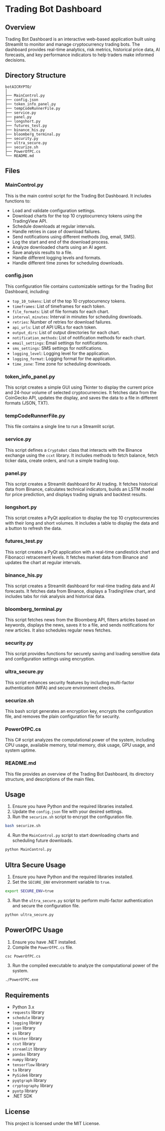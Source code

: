 # Trading Bot Dashboard

## Overview

Trading Bot Dashboard is an interactive web-based application built using Streamlit to monitor and manage cryptocurrency trading bots. The dashboard provides real-time analytics, risk metrics, historical price data, AI forecasts, and key performance indicators to help traders make informed decisions.

## Directory Structure

```
botAICRYPTO/
│
├── MainControl.py
├── config.json
├── token_info_panel.py
├── tempCodeRunnerFile.py
├── service.py
├── panel.py
├── longshort.py
├── futures_test.py
├── binance_his.py
├── bloomberg_terminal.py
├── security.py
├── ultra_secure.py
├── securize.sh
├── PowerOfPC.cs
└── README.md
```

## Files

### MainControl.py

This is the main control script for the Trading Bot Dashboard. It includes functions to:

- Load and validate configuration settings.
- Download charts for the top 10 cryptocurrency tokens using the TradingView API.
- Schedule downloads at regular intervals.
- Handle retries in case of download failures.
- Send notifications using different methods (log, email, SMS).
- Log the start and end of the download process.
- Analyze downloaded charts using an AI agent.
- Save analysis results to a file.
- Handle different logging levels and formats.
- Handle different time zones for scheduling downloads.

### config.json

This configuration file contains customizable settings for the Trading Bot Dashboard, including:

- `top_10_tokens`: List of the top 10 cryptocurrency tokens.
- `timeframes`: List of timeframes for each token.
- `file_formats`: List of file formats for each chart.
- `interval_minutes`: Interval in minutes for scheduling downloads.
- `retries`: Number of retries for download failures.
- `api_urls`: List of API URLs for each token.
- `output_dirs`: List of output directories for each chart.
- `notification_methods`: List of notification methods for each chart.
- `email_settings`: Email settings for notifications.
- `sms_settings`: SMS settings for notifications.
- `logging_level`: Logging level for the application.
- `logging_format`: Logging format for the application.
- `time_zone`: Time zone for scheduling downloads.

### token_info_panel.py

This script creates a simple GUI using Tkinter to display the current price and 24-hour volume of selected cryptocurrencies. It fetches data from the CoinGecko API, updates the display, and saves the data to a file in different formats (JSON, TXT).

### tempCodeRunnerFile.py

This file contains a single line to run a Streamlit script.

### service.py

This script defines a `CryptoBot` class that interacts with the Binance exchange using the `ccxt` library. It includes methods to fetch balance, fetch ticker data, create orders, and run a simple trading loop.

### panel.py

This script creates a Streamlit dashboard for AI trading. It fetches historical data from Binance, calculates technical indicators, builds an LSTM model for price prediction, and displays trading signals and backtest results.

### longshort.py

This script creates a PyQt application to display the top 10 cryptocurrencies with their long and short volumes. It includes a table to display the data and a button to refresh the data.

### futures_test.py

This script creates a PyQt application with a real-time candlestick chart and Fibonacci retracement levels. It fetches market data from Binance and updates the chart at regular intervals.

### binance_his.py

This script creates a Streamlit dashboard for real-time trading data and AI forecasts. It fetches data from Binance, displays a TradingView chart, and includes tabs for risk analysis and historical data.

### bloomberg_terminal.py

This script fetches news from the Bloomberg API, filters articles based on keywords, displays the news, saves it to a file, and sends notifications for new articles. It also schedules regular news fetches.

### security.py

This script provides functions for securely saving and loading sensitive data and configuration settings using encryption.

### ultra_secure.py

This script enhances security features by including multi-factor authentication (MFA) and secure environment checks.

### securize.sh

This bash script generates an encryption key, encrypts the configuration file, and removes the plain configuration file for security.

### PowerOfPC.cs

This C# script analyzes the computational power of the system, including CPU usage, available memory, total memory, disk usage, GPU usage, and system uptime.

### README.md

This file provides an overview of the Trading Bot Dashboard, its directory structure, and descriptions of the main files.

## Usage

1. Ensure you have Python and the required libraries installed.
2. Update the `config.json` file with your desired settings.
3. Run the `securize.sh` script to encrypt the configuration file.

```sh
bash securize.sh
```

4. Run the `MainControl.py` script to start downloading charts and scheduling future downloads.

```sh
python MainControl.py
```

## Ultra Secure Usage

1. Ensure you have Python and the required libraries installed.
2. Set the `SECURE_ENV` environment variable to `true`.

```sh
export SECURE_ENV=true
```

3. Run the `ultra_secure.py` script to perform multi-factor authentication and secure the configuration file.

```sh
python ultra_secure.py
```

## PowerOfPC Usage

1. Ensure you have .NET installed.
2. Compile the `PowerOfPC.cs` file.

```sh
csc PowerOfPC.cs
```

3. Run the compiled executable to analyze the computational power of the system.

```sh
./PowerOfPC.exe
```

## Requirements

- Python 3.x
- `requests` library
- `schedule` library
- `logging` library
- `json` library
- `os` library
- `tkinter` library
- `ccxt` library
- `streamlit` library
- `pandas` library
- `numpy` library
- `tensorflow` library
- `ta` library
- `PySide6` library
- `pyqtgraph` library
- `cryptography` library
- `pyotp` library
- .NET SDK

## License

This project is licensed under the MIT License.
